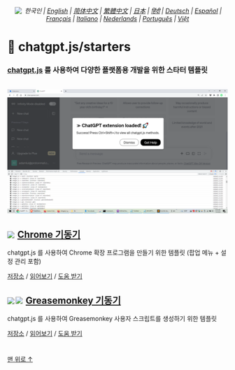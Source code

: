 <div align="center">
    <h6>
        <a href="https://github.com/KudoAI/chatgpt.js/tree/main/starters/docs"><img height=15 style="margin: 0 3px -2px" src="https://raw.githubusercontent.com/KudoAI/chatgpt.js/0fc3060273fcff77d3e2ff968d5c74acdab62beb/media/images/icons/earth-americas-icon32.svg"></a> 한국인 | <a href="../..#readme">English</a> | <a href="../zh-cn#readme">简体中文</a> | <a href="../zh-tw#readme">繁體中文</a> | <a href="../ja#readme">日本</a> | <a href="../hi#readme">हिंदी</a> | <a href="../de#readme">Deutsch</a> | <a href="../es#readme">Español</a> | <a href="../fr#readme">Français</a> | <a href="../it#readme">Italiano</a> | <a href="../nl#readme">Nederlands</a> | <a href="../pt#readme">Português</a> | <a href="../vi#readme">Việt</a>
    </h6>
</div>

# 🚀 chatgpt.js/starters

### <a href="https://github.com/KudoAI/chatgpt.js">chatgpt.js</a> 를 사용하여 다양한 플랫폼용 개발을 위한 스타터 템플릿

<br>

<img src="../../chrome/media/images/screenshots/extension-loaded.png">

<h2><a href="../../chrome"><img style="margin: 0 2px -1px 0" height=18 src="https://www.google.com/chrome/static/images/favicons/apple-icon-60x60.png"></a> <a href="../../chrome">Chrome 기동기</a></h2>

chatgpt.js 를 사용하여 Chrome 확장 프로그램을 만들기 위한 템플릿 (팝업 메뉴 + 설정 관리 포함)

[저장소](https://github.com/KudoAI/chatgpt.js-chrome-starter) / [읽어보기](../../chrome/docs/ko#readme) / [도움 받기](https://github.com/KudoAI/chatgpt.js-chrome-starter/issues)

<h2><a href="../../greasemonkey"><img style="margin: 0 2px -0.065rem 0" height=19 src="https://raw.githubusercontent.com/KudoAI/chatgpt.js/main/starters/media/images/icons/tampermonkey-icon28.png"><img style="margin: 0 2px -0.035rem 1px" height=19.5 src="https://raw.githubusercontent.com/KudoAI/chatgpt.js/main/starters/media/images/icons/violentmonkey-icon100.png"></a> <a href="../../greasemonkey">Greasemonkey 기동기</a></h2>

chatgpt.js 를 사용하여 Greasemonkey 사용자 스크립트를 생성하기 위한 템플릿

[저장소](https://github.com/KudoAI/chatgpt.js-greasemonkey-starter) / [읽어보기](../../greasemonkey#readme) / [도움 받기](https://github.com/KudoAI/chatgpt.js-greasemonkey-starter/issues)

#

[맨 위로 ↑](#)
